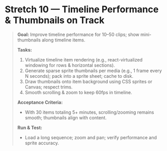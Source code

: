 # Stretch 10 — Timeline Performance & Thumbnails on Track

> **Goal:** Improve timeline performance for 10–50 clips; show mini-thumbnails along timeline items.
>
> **Tasks:**
>
> 1. Virtualize timeline item rendering (e.g., react-virtualized windowing for rows & horizontal sections).
> 2. Generate sparse sprite thumbnails per media (e.g., 1 frame every N seconds); pack into a sprite sheet; cache to disk.
> 3. Draw thumbnails onto item background using CSS sprites or Canvas; respect trims.
> 4. Smooth scrolling & zoom to keep 60fps in timeline.
>
> **Acceptance Criteria:**
>
> - With 30 items totaling 5+ minutes, scrolling/zooming remains smooth; thumbnails align with content.
>
> **Run & Test:**
>
> - Load a long sequence; zoom and pan; verify performance and sprite accuracy.
